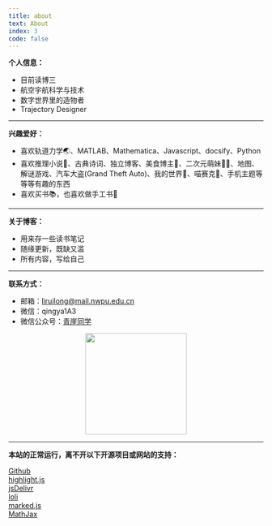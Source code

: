 ```yaml
---
title: about
text: About
index: 3
code: false
---
```


**个人信息：**

- 目前读博三
- 航空宇航科学与技术
- 数字世界里的造物者
- Trajectory Designer

------

**兴趣爱好：**

- 喜欢轨道力学🌏、MATLAB、Mathematica、Javascript、docsify、Python
- 喜欢推理小说📘、古典诗词、独立博客、美食博主🍰、二次元萌妹🧎‍♂️、地图、解谜游戏、汽车大盗(Grand Theft Auto)、我的世界🔨、喵赛克🎵、手机主题等等等有趣的东西
- 喜欢买书📚，也喜欢做手工书📓

------

**关于博客：**

- 用来存一些读书笔记
- 随缘更新，既缺又滥
- 所有内容，写给自己

------

**联系方式：**

- 邮箱：[liruilong@mail.nwpu.edu.cn](mailto:liruilong@mail.nwpu.edu.cn)
- 微信：qingya1A3
- 微信公众号：[青崖同学](https://mp.weixin.qq.com/mp/homepage?__biz=Mzg3MjY1MzY4Mg==&hid=1&sn=3cb69e7664ca6622d4cd46e6e727a2c3)

<div style="text-align:center;"><img src="https://gcore.jsdelivr.net/gh/qingyayaya/cdn/pics/info/qrcode_qingyatongxue.jpg" width="200"/></div>

------

**本站的正常运行，离不开以下开源项目或网站的支持：**

[Github](https://github.com)\
[highlight.js](https://github.com/highlightjs/highlight.js)\
[jsDelivr](https://www.jsdelivr.com/)\
[loli](https://cdnjs.loli.net/)\
[marked.js](https://github.com/markedjs/marked)\
[MathJax](https://www.mathjax.org/)